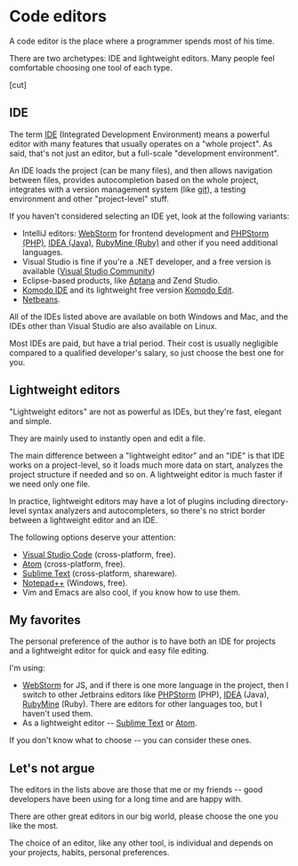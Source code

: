 # Code editors

A code editor is the place where a programmer spends most of his time. 

There are two archetypes: IDE and lightweight editors. Many people feel comfortable choosing one tool of each type.

[cut]

## IDE

The term [IDE](https://en.wikipedia.org/wiki/Integrated_development_environment) (Integrated Development Environment) means a powerful editor with many features that usually operates on a "whole project". As said, that's not just an editor, but a full-scale "development environment".

An IDE loads the project (can be many files), and then allows navigation between files, provides autocompletion based on the whole project, integrates with a version management system (like [git](https://git-scm.com/)), a testing environment and other "project-level" stuff.

If you haven't considered selecting an IDE yet, look at the following variants:

- IntelliJ editors: [WebStorm](http://www.jetbrains.com/webstorm/) for frontend development and [PHPStorm (PHP)](http://www.jetbrains.com/phpstorm/), [IDEA (Java)](http://www.jetbrains.com/idea/), [RubyMine (Ruby)](http://www.jetbrains.com/ruby/) and other if you need additional languages.
- Visual Studio is fine if you're a .NET developer, and a free version is available ([Visual Studio Community](https://www.visualstudio.com/vs/community/))
- Eclipse-based products, like [Aptana](http://www.aptana.com/) and Zend Studio.
- [Komodo IDE](http://www.activestate.com/komodo-ide) and its lightweight free version [Komodo Edit](http://www.activestate.com/komodo-edit).
- [Netbeans](http://netbeans.org/).

All of the IDEs listed above are available on both Windows and Mac, and the IDEs other than Visual Studio are also available on Linux. 

Most IDEs are paid, but have a trial period. Their cost is usually negligible compared to a qualified developer's salary, so just choose the best one for you.

## Lightweight editors

"Lightweight editors" are not as powerful as IDEs, but they're fast, elegant and simple.

They are mainly used to instantly open and edit a file.

The main difference between a "lightweight editor" and an "IDE" is that IDE works on a project-level, so it loads much more data on start, analyzes the project structure if needed and so on. A lightweight editor is much faster if we need only one file.

In practice, lightweight editors may have a lot of plugins including directory-level syntax analyzers and autocompleters, so there's no strict border between a lightweight editor and an IDE.

The following options deserve your attention:

- [Visual Studio Code](https://code.visualstudio.com/) (cross-platform, free).
- [Atom](https://atom.io/) (cross-platform, free).
- [Sublime Text](http://www.sublimetext.com) (cross-platform, shareware).
- [Notepad++](https://notepad-plus-plus.org/) (Windows, free).
- Vim and Emacs are also cool, if you know how to use them.

## My favorites

The personal preference of the author is to have both an IDE for projects and a lightweight editor for quick and easy file editing.

I'm using:

- [WebStorm](http://www.jetbrains.com/webstorm/) for JS, and if there is one more language in the project, then I switch to other Jetbrains editors like [PHPStorm](http://www.jetbrains.com/phpstorm/) (PHP), [IDEA](http://www.jetbrains.com/idea/) (Java), [RubyMine](http://www.jetbrains.com/ruby/) (Ruby). There are editors for other languages too, but I haven't used them.
- As a lightweight editor -- [Sublime Text](http://www.sublimetext.com) or [Atom](https://atom.io/).

If you don't know what to choose -- you can consider these ones.

## Let's not argue

The editors in the lists above are those that me or my friends -- good developers have been using for a long time and are happy with.

There are other great editors in our big world, please choose the one you like the most.

The choice of an editor, like any other tool, is individual and depends on your projects, habits, personal preferences.
